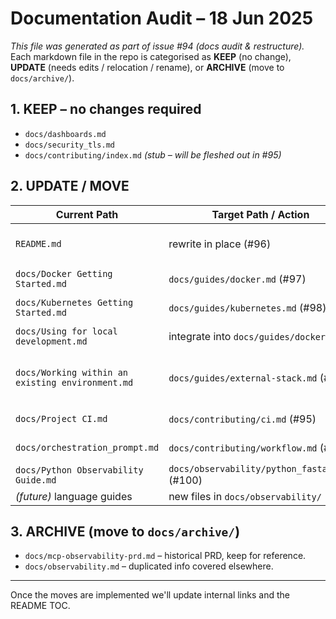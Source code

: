 # Documentation Audit – 18 Jun 2025

_This file was generated as part of issue #94 (docs audit & restructure)._
Each markdown file in the repo is categorised as **KEEP** (no change), **UPDATE** (needs edits / relocation / rename), or **ARCHIVE** (move to `docs/archive/`).

## 1. KEEP – no changes required

- `docs/dashboards.md`
- `docs/security_tls.md`
- `docs/contributing/index.md` *(stub – will be fleshed out in #95)*

## 2. UPDATE / MOVE

| Current Path | Target Path / Action | Notes |
| ------------ | ------------------- | ----- |
| `README.md` | rewrite in place (#96) | Reduce size, add diagram, TOC |
| `docs/Docker Getting Started.md` | `docs/guides/docker.md` (#97) | Minor tweaks & rename |
| `docs/Kubernetes Getting Started.md` | `docs/guides/kubernetes.md` (#98) | Expand Helm sections |
| `docs/Using for local development.md` | integrate into `docs/guides/docker.md` | Overlaps – merge content |
| `docs/Working within an existing environment.md` | `docs/guides/external-stack.md` (#99) | Partial-component / existing stack guide |
| `docs/Project CI.md` | `docs/contributing/ci.md` (#95) | Contributor docs |
| `docs/orchestration_prompt.md` | `docs/contributing/workflow.md` (#95) | Contributor workflow |
| `docs/Python Observability Guide.md` | `docs/observability/python_fastapi.md` (#100) | Rename/expand |
| *(future)* language guides | new files in `docs/observability/` | #101-#105 |

## 3. ARCHIVE (move to `docs/archive/`)

- `docs/mcp-observability-prd.md` – historical PRD, keep for reference.
- `docs/observability.md` – duplicated info covered elsewhere.

---

Once the moves are implemented we'll update internal links and the README TOC.
